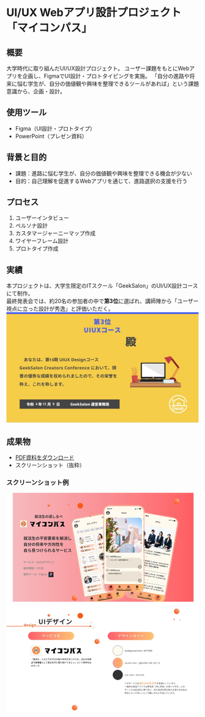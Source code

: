 # UI/UX Webアプリ設計プロジェクト「マイコンパス」

## 概要
大学時代に取り組んだUI/UX設計プロジェクト。
ユーザー課題をもとにWebアプリを企画し、FigmaでUI設計・プロトタイピングを実施。
「自分の進路や将来に悩む学生が、自分の価値観や興味を整理できるツールがあれば」という課題意識から、企画・設計。

## 使用ツール
- Figma（UI設計・プロトタイプ）
- PowerPoint（プレゼン資料）

## 背景と目的
- 課題：進路に悩む学生が、自分の価値観や興味を整理できる機会が少ない
- 目的：自己理解を促進するWebアプリを通じて、進路選択の支援を行う

## プロセス
1. ユーザーインタビュー
2. ペルソナ設計
3. カスタマージャーニーマップ作成
4. ワイヤーフレーム設計
5. プロトタイプ作成

## 実績
本プロジェクトは、大学生限定のITスクール「GeekSalon」のUI/UX設計コースにて制作。  
最終発表会では、約20名の参加者の中で**第3位**に選ばれ、講師陣から「ユーザー視点に立った設計が秀逸」と評価いただく。
![表彰状](./assets/表彰状.JPG)


## 成果物
- [PDF資料をダウンロード](./マイコンパス.pdf)
- スクリーンショット（抜粋）

### スクリーンショット例
![トップ画面](./assets/スライド1.JPG)
![機能一覧](./assets/スライド14.JPG)






